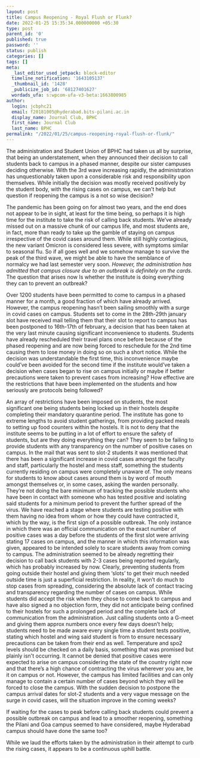 ```yaml
---
layout: post
title: Campus Reopening - Royal Flush or Flunk?
date: 2022-01-25 15:35:34.000000000 +05:30
type: post
parent_id: '0'
published: true
password: ''
status: publish
categories: []
tags: []
meta:
  _last_editor_used_jetpack: block-editor
  timeline_notification: '1643105137'
  _thumbnail_id: '1428'
  _publicize_job_id: '68127401627'
  wordads_ufa: s:wpcom-ufa-v3-beta:1663800985
author:
  login: jcbphc21
  email: f20181005@hyderabad.bits-pilani.ac.in
  display_name: Journal Club, BPHC
  first_name: Journal Club
  last_name: BPHC
permalink: "/2022/01/25/campus-reopening-royal-flush-or-flunk/"
---
```

<p><!-- wp:paragraph --></p>
<p>The administration and Student Union of BPHC had taken us all by surprise, that being an understatement, when they announced their decision to call students back to campus in a phased manner, despite our sister campuses deciding otherwise. With the 3rd wave increasing rapidly, the administration has unquestionably taken upon a considerable risk and responsibility upon themselves. While initially the decision was mostly received positively by the student body, with the rising cases on campus, we can’t help but question if reopening the campus is a not so wise decision?</p>
<p><!-- /wp:paragraph --></p>
<p><!-- wp:paragraph --></p>
<p>The pandemic has been going on for almost two years, and the end does not appear to be in sight, at least for the time being, so perhaps it is high time for the institute to take the risk of calling back students. We’ve already missed out on a massive chunk of our campus life, and most students are, in fact, more than ready to take up the gamble of staying on campus irrespective of the covid cases around them. While still highly contagious, the new variant Omicron is considered less severe, with symptoms similar to seasonal flu. So if all goes well and we somehow manage to survive the peak of the third wave, we might be able to have the semblance of normalcy we had last semester very soon.<em> However, the administration has admitted that campus closure due to an outbreak is definitely on the cards.</em> The question that arises now Is whether the institute is doing everything they can to prevent an outbreak?&nbsp;</p>
<p><!-- /wp:paragraph --></p>
<p><!-- wp:paragraph --></p>
<p>Over 1200 students have been permitted to come to campus in a phased manner for a month, a good fraction of which have already arrived. However, the campus reopening hasn’t been sailing smoothly with a surge in covid cases on campus. Students set to come in the 28th-29th january slot have received mail telling them that their slot to report to campus has been postponed to 16th-17th of february, a decision that has been taken at the very last minute causing significant inconvenience to students. Students have already rescheduled their travel plans once before because of the phased reopening and are now being forced to reschedule for the 2nd time causing them to lose money in doing so on such a short notice. While the decision was understandable the first time, this inconvenience maybe could’ve been avoided for the second time if the institute would’ve taken a decision when cases began to rise on campus initially or maybe if better precautions were taken to prevent cases from increasing? How effective are the restrictions that have been implemented on the students and how seriously are protocols being followed?</p>
<p><!-- /wp:paragraph --></p>
<p><!-- wp:paragraph --></p>
<p>An array of restrictions have been imposed on students, the most significant one being students being locked up in their hostels despite completing their mandatory quarantine period. The institute has gone to extreme lengths to avoid student gatherings, from providing packed meals to setting up food counters within the hostels. It is not to deny that the institute seems to be putting in a lot of effort to ensure the safety of students, but are they doing everything they can? They seem to be failing to provide students with any transparency on the number of positive cases on campus. In the mail that was sent to slot-2 students it was mentioned that there has been a significant increase in covid cases amongst the faculty and staff, particularly the hostel and mess staff, something the students currently residing on campus were completely unaware of. The only means for students to know about cases around them is by word of mouth amongst themselves or, in some cases, asking the warden personally. They’re not doing the bare minimum of tracking the possible students who have been in contact with someone who has tested positive and isolating said students for a minimum period to prevent the further spread of the virus. We have reached a stage where students are testing positive with them having no idea from whom or how they could have contracted it, which by the way, is the first sign of a possible outbreak. The only instance in which there was an official communication on the exact number of positive cases was a day before the students of the first slot were arriving stating 17 cases on campus, and the manner in which this information was given, appeared to be intended solely to scare students away from coming to campus. The administration seemed to be already regretting their decision to call back students with 2-3 cases being reported regularly, which has probably increased by now. Clearly, preventing students from going outside their hostel and giving them ‘slots’ to get their much needed outside time is just a superficial restriction. In reality, it won’t do much to stop cases from spreading, considering the absolute lack of contact tracing and transparency regarding the number of cases on campus. While students did accept the risk when they chose to come back to campus and have also signed a no objection form, they did not anticipate being confined to their hostels for such a prolonged period and the complete lack of communication from the administration. Just calling students onto a G-meet and giving them approx numbers once every few days doesn’t help; students need to be made aware every single time a student tests positive, stating which hostel and wing said student is from to ensure necessary precautions can be taken from their end as well. Temperature and spo2 levels should be checked on a daily basis, something that was promised but plainly isn't occurring. It cannot be denied that positive cases were expected to arise on campus considering the state of the country right now and that there’s a high chance of contracting the virus wherever you are, be it on campus or not. However, the campus has limited facilities and can only manage to contain a certain number of cases beyond which they will be forced to close the campus. With the sudden decision to postpone the campus arrival dates for slot-2 students and a very vague message on the surge in covid cases, will the situation improve in the coming weeks?&nbsp;</p>
<p><!-- /wp:paragraph --></p>
<p><!-- wp:paragraph --></p>
<p>If waiting for the cases to peak before calling back students could prevent a possible outbreak on campus and lead to a smoother reopening, something the Pilani and Goa campus seemed to have considered, maybe Hyderabad campus should have done the same too?&nbsp;</p>
<p><!-- /wp:paragraph --></p>
<p><!-- wp:paragraph --></p>
<p>While we laud the efforts taken by the administration in their attempt to curb the rising cases, it appears to be a continuous uphill battle.&nbsp;</p>
<p><!-- /wp:paragraph --></p>

